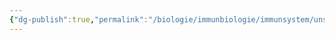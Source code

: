 ```yaml
---
{"dg-publish":true,"permalink":"/biologie/immunbiologie/immunsystem/unspezifische-immunabwehr/"}
---
```

